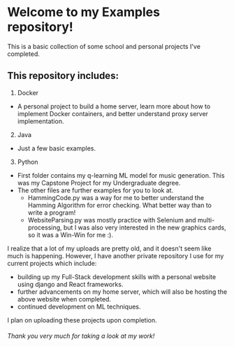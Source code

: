 # Welcome to my Examples repository!

This is a basic collection of some school and personal projects I've completed.

## This repository includes:
1. Docker
  - A personal project to build a home server, learn more about how to implement Docker containers, and better understand proxy server implementation.

2. Java
  - Just a few basic examples.

3. Python
  - First folder contains my q-learning ML model for music generation. This was my Capstone Project for my Undergraduate degree.
  - The other files are further examples for you to look at.
    - HammingCode.py was a way for me to better understand the Hamming Algorithm for error checking.  What better way than to write a program!
    - WebsiteParsing.py was mostly practice with Selenium and multi-processing, but I was also very interested in the new graphics cards, so it was a Win-Win for me :).

I realize that a lot of my uploads are pretty old, and it doesn't seem like much is happening.  However, I have another private repository I use for my current projects which include:
  - building up my Full-Stack development skills with a personal website using django and React frameworks.
  - further advancements on my home server, which will also be hosting the above website when completed.
  - continued development on ML techniques.

I plan on uploading these projects upon completion.


###### Thank you very much for taking a look at my work!
